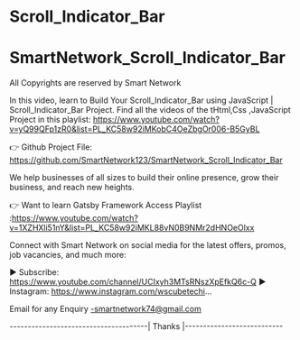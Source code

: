 # Scroll_Indicator_Bar
# SmartNetwork_Scroll_Indicator_Bar
All Copyrights are reserved by Smart Network

In this video, learn to Build Your Scroll_Indicator_Bar using JavaScript | Scroll_Indicator_Bar Project.
Find all the videos of the tHtml,Css ,JavaScript Project in this playlist: https://www.youtube.com/watch?v=yQ99QFp1zR0&list=PL_KC58w92iMKobC4OeZbgOr006-B5GyBL

👉 Github Project File: https://github.com/SmartNetwork123/SmartNetwork_Scroll_Indicator_Bar

We help businesses of all sizes to build their online presence, grow their business, and reach new heights. 

👉 Want to learn Gatsby Framework Access Playlist :https://www.youtube.com/watch?v=1XZHXli51nY&list=PL_KC58w92iMKL88vN0B9NMr2dHNOeOlxx

Connect with Smart Network on social media for the latest offers, promos, job vacancies, and much more:

► Subscribe: https://www.youtube.com/channel/UCIxyh3MTsRNszXpEfkQ6c-Q
► Instagram: https://www.instagram.com/wscubetechi...

Email for any Enquiry -smartnetwork74@gmail.com

--------------------------------------| Thanks |---------------------------

